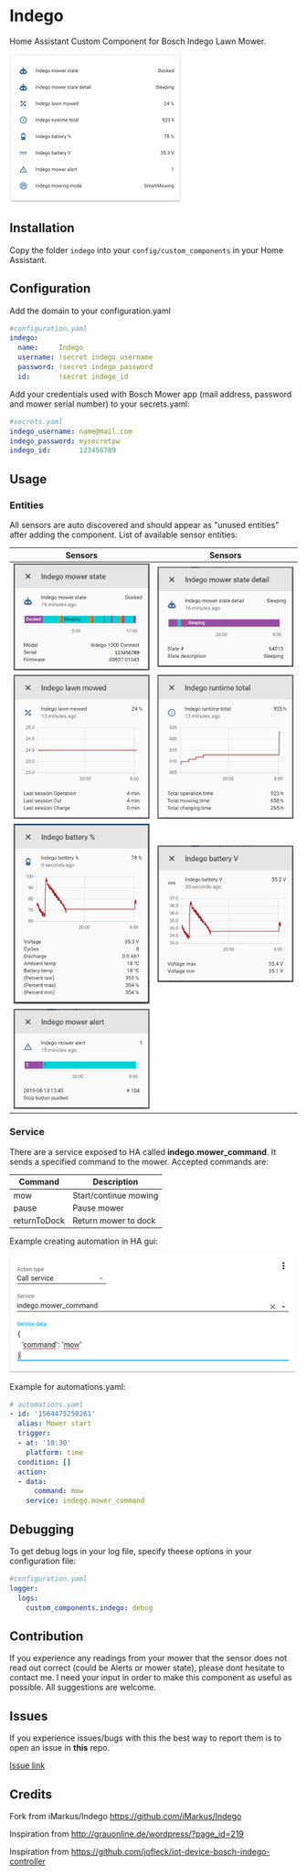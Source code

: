 # Indego
Home Assistant Custom Component for Bosch Indego Lawn Mower.


![Entities in Home Asistant](/doc/0-Indego_sensors.png)

## Installation
Copy the folder `indego` into your `config/custom_components` in your Home Assistant.
    
## Configuration
Add the domain to your configuration.yaml
``` yaml
#configuration.yaml
indego:
  name:     Indego
  username: !secret indego_username
  password: !secret indego_password
  id:       !secret indego_id
```

Add your credentials used with Bosch Mower app (mail address, password and mower serial number) to your secrets.yaml: 
``` yaml
#secrets.yaml
indego_username: name@mail.com
indego_password: mysecretpw
indego_id:       123456789
```
## Usage

### Entities
 All sensors are auto discovered and should appear as "unused entities" after adding the component. List of available sensor entities:

|Sensors                                               | Sensors                                              |
|------------------------------------------------------|------------------------------------------------------|
| ![Mower State](/doc/1-Indego_mower_state.png)        | ![Mower State](/doc/2-Indego_mower_state_detail.png) |
| ![Lawn Mowed](/doc/3-Indego_lawn_mowed.png)          | ![Runtime Total](/doc/4-Indego_runtime_total.png)    |
| ![Battery sensor percent](/doc/5-Indego_battery.png) | ![Battery sensor volt](/doc/6-Indego_battery_v.png)  |
| ![Battery sensor](/doc/7-Indego_alert.png)           |                                                      |

### Service
There are a service exposed to HA called **indego.mower_command**. It sends a specified command to the mower. Accepted commands are:

|Command      |Description           |
|-------------|----------------------|
|mow          | Start/continue mowing|
|pause        | Pause mower          |
|returnToDock | Return mower to dock |

Example creating automation in HA gui:

![Services](/doc/8-Indego_call_service.png)

Example for automations.yaml:

``` yaml
# automations.yaml
- id: '1564475250261'
  alias: Mower start
  trigger:
  - at: '10:30'
    platform: time
  condition: []
  action:
  - data:
      command: mow
    service: indego.mower_command
```

## Debugging
To get debug logs in your log file, specify theese options in your configuration file:

``` yaml
#configuration.yaml
logger:
  logs:
    custom_components.indego: debug
```

## Contribution
If you experience any readings from your mower that the sensor does not read out correct (could be Alerts or mower state), please dont hesitate to contact me. I need your input in order to make this component as useful as possible. All suggestions are welcome.

## Issues
If you experience issues/bugs with this the best way to report them is to open an issue in **this** repo.

[Issue link](https://github.com/jm-73/Indego/issues)

## Credits

Fork from iMarkus/Indego https://github.com/iMarkus/Indego

Inspiration from http://grauonline.de/wordpress/?page_id=219

Inspiration from https://github.com/jofleck/iot-device-bosch-indego-controller

